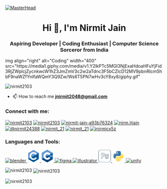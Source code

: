 [![MasterHead](https://media1.giphy.com/media/v1.Y2lkPTc5MGI3NjExdjNjZXpoNXA2dm1weHZtNDkzNXU2MnVsbnhubWV4c2J2cHdjamhtdCZlcD12MV9pbnRlcm5hbF9naWZfYnlfaWQmY3Q9Zw/FcqKy4Kj7XOK0hCW4g/giphy.gif)](https://Nirmit2103.io)

<h1 align="center">Hi 👋, I'm Nirmit Jain</h1>
<h3 align="center">Aspiring Developer | Coding Enthusiast | Computer Science Sorceror from India</h3>
img align="right" alt="Coding" width="400" src="https://media1.giphy.com/media/v1.Y2lkPTc5MGI3NjExaHdoaHFuYjFid3RjZWplcjZycnkwcW1hZ3JmZmV3c2w2aTdnc3F5bCZlcD12MV9pbnRlcm5hbF9naWZfYnlfaWQmY3Q9Zw/Ws6T5PN7wHv3cY8xy8/giphy.gif"


<p align="left"> <img src="https://komarev.com/ghpvc/?username=nirmit2103&label=Profile%20views&color=0e75b6&style=flat" alt="nirmit2103" /> </p>

- 📫 How to reach me **jnirmit2048@gmail.com**

<h3 align="left">Connect with me:</h3>
<p align="left">
<a href="https://dev.to/nirmit2103" target="blank"><img align="center" src="https://raw.githubusercontent.com/rahuldkjain/github-profile-readme-generator/master/src/images/icons/Social/devto.svg" alt="nirmit2103" height="30" width="40" /></a>
<a href="https://twitter.com/nirmit2103" target="blank"><img align="center" src="https://raw.githubusercontent.com/rahuldkjain/github-profile-readme-generator/master/src/images/icons/Social/twitter.svg" alt="nirmit2103" height="30" width="40" /></a>
<a href="https://linkedin.com/in/nirmit-jain-a93b76324" target="blank"><img align="center" src="https://raw.githubusercontent.com/rahuldkjain/github-profile-readme-generator/master/src/images/icons/Social/linked-in-alt.svg" alt="nirmit-jain-a93b76324" height="30" width="40" /></a>
<a href="https://instagram.com/nirm.itjain" target="blank"><img align="center" src="https://raw.githubusercontent.com/rahuldkjain/github-profile-readme-generator/master/src/images/icons/Social/instagram.svg" alt="nirm.itjain" height="30" width="40" /></a>
<a href="https://www.hackerrank.com/@nirmit24388" target="blank"><img align="center" src="https://raw.githubusercontent.com/rahuldkjain/github-profile-readme-generator/master/src/images/icons/Social/hackerrank.svg" alt="@nirmit24388" height="30" width="40" /></a>
<a href="https://codeforces.com/profile/nirmit_21" target="blank"><img align="center" src="https://raw.githubusercontent.com/rahuldkjain/github-profile-readme-generator/master/src/images/icons/Social/codeforces.svg" alt="nirmit_21" height="30" width="40" /></a>
<a href="https://www.leetcode.com/nirmit_21" target="blank"><img align="center" src="https://raw.githubusercontent.com/rahuldkjain/github-profile-readme-generator/master/src/images/icons/Social/leet-code.svg" alt="nirmit_21" height="30" width="40" /></a>
<a href="https://auth.geeksforgeeks.org/user/jnirmicx5z" target="blank"><img align="center" src="https://raw.githubusercontent.com/rahuldkjain/github-profile-readme-generator/master/src/images/icons/Social/geeks-for-geeks.svg" alt="jnirmicx5z" height="30" width="40" /></a>
</p>

<h3 align="left">Languages and Tools:</h3>
<p align="left"> <a href="https://www.blender.org/" target="_blank" rel="noreferrer"> <img src="https://download.blender.org/branding/community/blender_community_badge_white.svg" alt="blender" width="40" height="40"/> </a> <a href="https://www.cprogramming.com/" target="_blank" rel="noreferrer"> <img src="https://raw.githubusercontent.com/devicons/devicon/master/icons/c/c-original.svg" alt="c" width="40" height="40"/> </a> <a href="https://www.w3schools.com/cpp/" target="_blank" rel="noreferrer"> <img src="https://raw.githubusercontent.com/devicons/devicon/master/icons/cplusplus/cplusplus-original.svg" alt="cplusplus" width="40" height="40"/> </a> <a href="https://www.figma.com/" target="_blank" rel="noreferrer"> <img src="https://www.vectorlogo.zone/logos/figma/figma-icon.svg" alt="figma" width="40" height="40"/> </a> <a href="https://www.adobe.com/in/products/illustrator.html" target="_blank" rel="noreferrer"> <img src="https://www.vectorlogo.zone/logos/adobe_illustrator/adobe_illustrator-icon.svg" alt="illustrator" width="40" height="40"/> </a> <a href="https://www.photoshop.com/en" target="_blank" rel="noreferrer"> <img src="https://raw.githubusercontent.com/devicons/devicon/master/icons/photoshop/photoshop-line.svg" alt="photoshop" width="40" height="40"/> </a> <a href="https://www.python.org" target="_blank" rel="noreferrer"> <img src="https://raw.githubusercontent.com/devicons/devicon/master/icons/python/python-original.svg" alt="python" width="40" height="40"/> </a> <a href="https://unity.com/" target="_blank" rel="noreferrer"> <img src="https://www.vectorlogo.zone/logos/unity3d/unity3d-icon.svg" alt="unity" width="40" height="40"/> </a> </p>

<p><img align="left" src="https://github-readme-stats.vercel.app/api/top-langs?username=nirmit2103&show_icons=true&locale=en&layout=compact" alt="nirmit2103" /></p>

<p>&nbsp;<img align="center" src="https://github-readme-stats.vercel.app/api?username=nirmit2103&show_icons=true&locale=en" alt="nirmit2103" /></p>

<p><img align="center" src="https://github-readme-streak-stats.herokuapp.com/?user=nirmit2103&" alt="nirmit2103" /></p>
